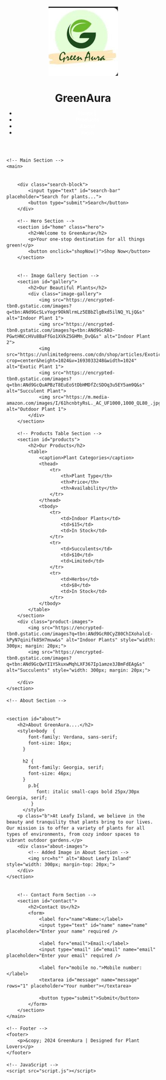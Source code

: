 

<html lang="en">
<head>
    <meta charset="UTF-8">
    <meta name="viewport" content="width=device-width, initial-scale=1.0">
    <meta name="description" content="G - Your Green Companion for Plants & Gardening">
    <title>GreenAura</title>
    <link rel="stylesheet" href="./style.css">
</head>
<style>
  /* General Reset */
* {
    margin: 0;
    padding: 0;
    box-sizing: border-box;
}

/* Body and Typography */
body {
    font-family: 'Arial', sans-serif;
    line-height: 1.6;
    background-color: hsl(131, 28%, 57%);
    color: #814141;
}

h1, h2, h3 {
    color: #091a01;
}

p {
    margin: 10px 0;
}

/* Header Section */
header {
    display: flex;
    justify-content: space-between;
    align-items: center;
    background-color: #215749 ;
    color: white;
    padding: 10px 20px;
    box-shadow: 0 2px 4px rgba(0, 0, 0, 0.1);
}

header .logo {
    display: flex;
    align-items: center;
}

header .logo img {
    width: 50px;
    margin-right: 10px;
}

header .logo h1 {
    font-size: 1.8rem;
}

nav ul {
    list-style: none;
    display: flex;
}

nav ul li {
    margin-left: 20px;
}

nav ul li a {
    color: rgb(57, 9, 9);
    text-decoration: none;
    font-weight: bold;
    font-size: 1rem;
}

nav ul li a:hover {
    text-decoration: underline;
}

/* Hero Section */
.hero {
    text-align: center;
    background: url('images/hero-bg.jpg') no-repeat center center/cover;
    color: rgb(117, 31, 31);
    padding: 100px 20px;
}

.hero h2 {
    font-size: 2.5rem;
    margin-bottom: 20px;
}

.hero p {
    font-size: 1.2rem;
}
.hero {
            background: url('') no-repeat center center;
            background-size: cover;
            height: 100vh;
            display: flex;
            justify-content: center;
            align-items: center;
            flex-direction: column;
            color: hsl(247, 94%, 13%);
            text-align: center;
            animation: fadeIn 2s ease-in-out;
        }
.hero button {
    background-color: #006804;
    color: rgb(20, 24, 19);
    border: none;
    padding: 10px 20px;
    cursor: pointer;
    margin-top: 20px;
    font-size: 1rem;
    border-radius: 5px;
}

.hero button:hover {
    background-color: #1a3a1a;
}

/* Table Section */
table {
    width: 80%;
    margin: 20px auto;
    border-collapse: collapse;
    background-color: #fff;
    box-shadow: 0 2px 4px rgba(75, 156, 68, 0.1);
}

caption {
    font-size: 1.5rem;
    margin-bottom: 10px;
    font-weight: bold;
}

th, td {
    padding: 12px;
    text-align: center;
    border: 1px solid #ddd;
}

th {
    background-color: #164068;
    color: white;
}

tr:nth-child(even) {
    background-color: #f9f9f9;
}
.hero button:hover {
    background-color: #388E3C;
    transform: scale(1.1);
}

/* Search Block */
.search-block {
    display: flex;
    justify-content: center;
    margin: 30px auto;
}

#search-bar {
    width: 50%;
    padding: 15px;
    font-size: 1rem;
    border: 2px solid #4CAF50;
    border-radius: 5px 0 0 5px;
    outline: none;
}
/* Contact Form */
form {
    width: 60%;
    margin: 20px auto;
    padding: 20px;
    background: #fff;
    box-shadow: 0 2px 5px rgba(0, 0, 0, 0.1);
    border-radius: 5px;
}

label {
    display: block;
    margin-bottom: 8px;
    font-weight: bold;
}

input, textarea {
    width: 100%;
    padding: 10px;
    margin-bottom: 15px;
    border: 1px solid #ccc;
    border-radius: 5px;
}

input:focus, textarea:focus {
    outline: none;
    border-color: #4CAF50;
}

button[type="submit"] {
    background-color: #4CAF50;
    color: white;
    border: none;
    padding: 10px 20px;
    cursor: pointer;
    font-size: 1rem;
    border-radius: 5px;
}

button[type="submit"]:hover {
    background-color: #2aa830;
}

/* Footer */
footer {
    text-align: center;
    background-color: #215749;
    color: white;
    padding: 10px 0;
    margin-top: 20px;
}

/* Image Gallery Section */
#gallery {
    text-align: center;
    padding: 50px 20px;
    background-color: #e8f5e9;
}

#gallery h2 {
    font-size: 2rem;
    margin-bottom: 30px;
}

.image-gallery {
    display: grid;
    grid-template-columns: repeat(3, 1fr);
    gap: 20px;
}

.image-gallery img {
    width: 100%;
    height: auto;
    border-radius: 8px;
    box-shadow: 0 4px 8px rgba(0, 0, 0, 0.1);
    transition: transform 0.3s ease;
}

.image-gallery img:hover {
    transform: scale(1.05);
}

/* Mobile Responsive Design */
@media (max-width: 768px) {
    header {
        flex-direction: column;
        text-align: center;
    }

    nav ul {
        flex-direction: column;
        margin-top: 10px;
    }

    nav ul li {
        margin: 5px 0;
    }

    .hero h2 {
        font-size: 2rem;
    }

    table {
        font-size: 0.9rem;
    }

    form {
        width: 90%;
    }

    .image-gallery {
        grid-template-columns: 1fr 1fr;
    }
}

@media (max-width: 480px) {
    .hero h2 {
        font-size: 1.8rem;
    }

    .hero p {
        font-size: 1rem;
    }

    .image-gallery {
        grid-template-columns: 1fr;
    }
}
</style>
<style>
    nav ul li a {
    position: relative;
    color: #fff;
    text-decoration: none;
    font-weight: bold;
}

nav ul li a::after {
    content: '';
    position: absolute;
    width: 0%;
    height: 2px;
    background: #fff;
    bottom: -5px;
    left: 0;
    transition: width 0.3s ease;
}

nav ul li a:hover::after {
    width: 100%;
}
</style>
<body>
    <!-- Header Section -->
    <header>
        <div class="logo">
            <img src="galogo.jpg"  />
            <h1>GreenAura</h1>
        </div>
        <nav>
            <ul>
                <li><a href="#home">Home🏡</a></li>
                <li><a href="cer.html">Products</a></li>
                <li><a href="about.html">About</a></li>
                <li><a href="SIGNUP.HTML">login</a></li>
            </ul>
        </nav>
    </header>
    
    <!-- Main Section -->
    <main>
        
        
        <div class="search-block">
            <input type="text" id="search-bar" placeholder="Search for plants...">
            <button type="submit">Search</button>
        </div>
       
        <!-- Hero Section -->
        <section id="home" class="hero">
            <h2>Welcome to GreenAura</h2>
            <p>Your one-stop destination for all things green!</p>
            <button onclick="shopNow()">Shop Now</button>
        </section>
       

        <!-- Image Gallery Section -->
        <section id="gallery">
            <h2>Our Beautiful Plants</h2>
            <div class="image-gallery">
                <img src="https://encrypted-tbn0.gstatic.com/images?q=tbn:ANd9GcSLvYogr9OkNlrmLz5EBbZlgBxd5ilNQ_YLjQ&s" alt="Indoor Plant 1">
                <img src="https://encrypted-tbn0.gstatic.com/images?q=tbn:ANd9GcRAO-PGwtHNCcHVu8BaFfGo1XVkZ5GHMn_DvQ&s" alt="Indoor Plant 2">
                <img src="https://unlimitedgreens.com/cdn/shop/articles/Exotic_Plants_Blog.png?crop=center&height=1024&v=1693033248&width=1024" alt="Exotic Plant 1">
                <img src="https://encrypted-tbn0.gstatic.com/images?q=tbn:ANd9GcQuAPBzT8EuEoStDbHMDfZcSDOq3u5EY5am9Q&s" alt="Succulent Plant">
                <img src="https://m.media-amazon.com/images/I/61hcnbtyRsL._AC_UF1000,1000_QL80_.jpg" alt="Outdoor Plant 1">
            </div>
        </section>

        <!-- Products Table Section -->
        <section id="products">
            <h2>Our Products</h2>
            <table>
                <caption>Plant Categories</caption>
                <thead>
                    <tr>
                        <th>Plant Type</th>
                        <th>Price</th>
                        <th>Availability</th>
                    </tr>
                </thead>
                <tbody>
                    <tr>
                        <td>Indoor Plants</td>
                        <td>$15</td>
                        <td>In Stock</td>
                    </tr>
                    <tr>
                        <td>Succulents</td>
                        <td>$10</td>
                        <td>Limited</td>
                    </tr>
                    <tr>
                        <td>Herbs</td>
                        <td>$8</td>
                        <td>In Stock</td>
                    </tr>
                </tbody>
            </table>
        </section>
        <div class="product-images">
            <img src="https://encrypted-tbn0.gstatic.com/images?q=tbn:ANd9GcR0CyZ80ChIXohalcE-kPyN7qinifk85H7muw&s" alt="Indoor Plants" style="width: 300px; margin: 20px;">
            <img src="https://encrypted-tbn0.gstatic.com/images?q=tbn:ANd9GcQwYI1YSkuxwMqhLXF367Ip1amze3JBmFdEAg&s" alt="Succulents" style="width: 300px; margin: 20px;">
            
        </div>
    </section>
    
    <!-- About Section -->
     
   
    <section id="about">
        <h2>About GreenAura....</h2>
        <style>body  {
            font-family: Verdana, sans-serif;
            font-size: 16px;
          }
          
          h2 {
            font-family: Georgia, serif;
            font-size: 46px;  
          }
            p.b{
               font: italic small-caps bold 25px/30px Georgia, serif;
             }
          </style>
        <p class="b">At Leafy Island, we believe in the beauty and tranquility that plants bring to our lives. Our mission is to offer a variety of plants for all types of environments, from cozy indoor spaces to vibrant outdoor gardens.</p>
        <div class="about-images">
            <!-- Added Image in About Section -->
            <img src=hs"" alt="About Leafy Island" style="width: 300px; margin-top: 20px;">
        </div>
    </section>
    
    
        <!-- Contact Form Section -->
        <section id="contact">
            <h2>Contact Us</h2>
            <form>
                <label for="name">Name:</label>
                <input type="text" id="name" name="name" placeholder="Enter your name" required />

                <label for="email">Email:</label>
                <input type="email" id="email" name="email" placeholder="Enter your email" required />

                <label for="mobile no.">Mobile number:</label>
                <textarea id="message" name="message" rows="1" placeholder="Your number"></textarea>

                <button type="submit">Submit</button>
            </form>
        </section>
    </main>

    <!-- Footer -->
    <footer>
        <p>&copy; 2024 GreenAura | Designed for Plant Lovers</p>
    </footer>

    <!-- JavaScript -->
    <script src="script.js"></script>
</body>
</html>
